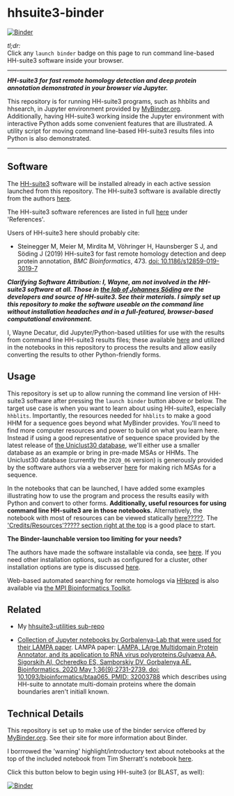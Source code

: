 # hhsuite3-binder

[![Binder](https://mybinder.org/badge_logo.svg)](https://mybinder.org/v2/gh/fomightez/hhsuite3-binder/main?filepath=index.ipynb)

*tl;dr:*  
Click any `launch binder` badge on this page to run command line-based HH-suite3 software inside your browser.

------

***HH-suite3 for fast remote homology detection and deep protein annotation demonstrated in your browser via Jupyter.***

This repository is for running HH-suite3 programs, such as hhblits and hhsearch, in Jupyter environment provided by [MyBinder.org](https://mybinder.org/).  
Additionally, having HH-suite3 working inside the Jupyter environment with interactive Python adds some convenient features that are illustrated. A utility script for moving command line-based HH-suite3 results files into Python is also demonstrated.  

-------

Software
--------

The [HH-suite3](https://github.com/soedinglab/hh-suite/wiki) software will be installed already in each active session launched from this repository. The HH-suite3 software is available directly from the authors [here](https://github.com/soedinglab/hh-suite).


The HH-suite3 software references are listed in full [here](https://github.com/soedinglab/hh-suite/wiki#user-guide) under 'References'.

Users of HH-suite3 here should probably cite:

- Steinegger M, Meier M, Mirdita M, Vöhringer H, Haunsberger S J, and Söding J (2019)
HH-suite3 for fast remote homology detection and deep protein annotation, *BMC Bioinformatics*, 473. [doi: 10.1186/s12859-019-3019-7](https://doi.org/10.1186/s12859-019-3019-7)


***Clarifying Software Attribution: I, Wayne, am not involved in the HH-suite3 software at all. Those in [the lab of Johannes Söding](https://www.mpibpc.mpg.de/soeding) are the developers and source of HH-suite3. See their materials. I simply set up this repository to make the software useable on the command line without installation headaches and in a full-featured, browser-based computational environment.***

I, Wayne Decatur, did  Jupyter/Python-based utilities for use with the results from command line HH-suite3 results files; these available [here](https://github.com/fomightez/sequencework/tree/master/hhsuite3-utilities) and utilized in the notebooks in this repository to process the results and allow easily converting the results to other Python-friendly forms.


Usage
-----

This repository is set up to allow running the command line version of HH-suite3 software after pressing the `launch binder` button above or below. The target use case is when you want to learn about using HH-suite3, especially `hhblits`. Importantly, the resources needed for `hhblits` to make a good HHM for a sequence goes beyond what MyBinder provides. You'll need to find more computer resources and power to build on what you learn here. Instead if using a good representative of sequence space provided by the latest release of [the Uniclust30 database](https://uniclust.mmseqs.com/), we'll either use a smaller database as an example or bring in pre-made MSAs or HHMs. The Uniclust30 database (currently the `2020_06` version) is generously provided by the software authors via a webserver [here](https://toolkit.tuebingen.mpg.de/tools/hhblits) for making rich MSAs for a sequence.

In the notebooks that can be launched, I have added some examples illustrating how to use the program and process the results easily with Python and convert to other forms. **Additionally, useful resources for using command line HH-suite3 are in those notebooks.** Alternatively, the notebook with most of resources can be viewed statically [here?????](?????). The ['Credits/Resources'????? section right at the top](?????) is a good place to start.

**The Binder-launchable version too limiting for your needs?**

The authors have made the software installable via conda, see [here](https://anaconda.org/bioconda/hhsuite).  If you need other installation options, such as configured for a cluster, other installation options are type is discussed [here](https://github.com/soedinglab/hh-suite/wiki#installation-of-the-hhsuite-and-its-databases).

Web-based automated searching for remote homologs via [HHpred](https://toolkit.tuebingen.mpg.de/tools/hhpred) is also available via [the MPI Bioinformatics Toolkit](https://toolkit.tuebingen.mpg.de/). 


Related
-------

- My [hhsuite3-utilities sub-repo](https://github.com/fomightez/sequencework/tree/master/hhsuite3-utilities)

- [Collection of Jupyter notebooks by Gorbalenya-Lab that were used for their LAMPA paper](https://github.com/Gorbalenya-Lab/hh-suite-notebooks/). LAMPA paper: [LAMPA, LArge Multidomain Protein Annotator, and its application to RNA virus polyproteins.Gulyaeva AA, Sigorskih AI, Ocheredko ES, Samborskiy DV, Gorbalenya AE. Bioinformatics. 2020 May 1;36(9):2731-2739. doi: 10.1093/bioinformatics/btaa065. PMID: 32003788](https://pubmed.ncbi.nlm.nih.gov/32003788/) which describes using HH-suite to annotate multi-domain proteins where the domain boundaries aren't initiall known.


Technical Details
-----------------

This repository is set up to make use of the binder service offered by [MyBinder.org](https://mybinder.org/). See their site for more information about Binder.

I borrrowed the 'warning' highlight/introductory text about notebooks at the top of the included notebook from Tim Sherratt's notebook [here](https://github.com/GLAM-Workbench/te-papa-api/blob/main/Exploring-the-Te-Papa-collection-API.ipynb).

Click this button below to begin using HH-suite3 (or BLAST, as well):

[![Binder](https://mybinder.org/badge_logo.svg)](https://mybinder.org/v2/gh/fomightez/hhsuite3-binder/main?filepath=index.ipynb)
